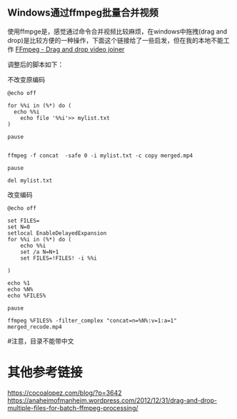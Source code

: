 ## Windows通过ffmpeg批量合并视频

使用ffmpge是，感觉通过命令合并视频比较麻烦，在windows中拖拽(drag and drop)是比较方便的一种操作，下面这个链接给了一些启发，但在我的本地不能工作
[FFmpeg - Drag and drop video joiner](https://quizgenerator.net/en/2018/02/ffmpeg-%E3%83%89%E3%83%A9%E3%83%83%E3%82%B0%E3%82%A2%E3%831tp1-tb3%E3%83%89%E3%83%89%E3%83%AD%E3%83%83%E3%83%97%E3%81%A71-tp1te5%8B%95%E7%94%BB%E7%B5%90%E5%90%88/)

调整后的脚本如下：

不改变原编码
```Windows Batch
@echo off 

for %%i in (%*) do (
  echo %%i
	echo file '%%i'>> mylist.txt
)

pause


ffmpeg -f concat  -safe 0 -i mylist.txt -c copy merged.mp4

pause

del mylist.txt
```

改变编码
```Windows Batch
@echo off 

set FILES=
set N=0
setlocal EnableDelayedExpansion
for %%i in (%*) do (
	echo %%i
	set /a N=N+1
	set FILES=!FILES! -i %%i

)

echo %1
echo %N%
echo %FILES%

pause

ffmpeg %FILES% -filter_complex "concat=n=%N%:v=1:a=1" merged_recode.mp4
```
#注意，目录不能带中文


# 其他参考链接
https://cocoalopez.com/blog/?p=3642
https://anaheimofmanheim.wordpress.com/2012/12/31/drag-and-drop-multiple-files-for-batch-ffmpeg-processing/

